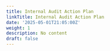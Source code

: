 ```yaml
---
title: Internal Audit Action Plan
linkTitle: Internal Audit Action Plan
date: '2025-05-01T21:05:00Z'
weight: 1
description: No content
draft: false
---
```


